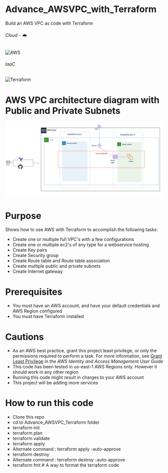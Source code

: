 # Advance_AWSVPC_with_Terraform
Build an AWS VPC as code with Terraform

###### Cloud - :cloud:
![AWS](https://img.shields.io/badge/-AWS-000000?style=flat&logo=Amazon%20AWS&logoColor=FF9900)

###### IaaC
![Terraform](https://img.shields.io/badge/-Terraform-000000?style=flat&logo=Terraform)

# AWS VPC architecture diagram with Public and Private Subnets
![alt text](https://github.com/ValAug/Advance_AWSVPC_Terraform/blob/master/vpc_diagram.png)

# Purpose
Shows how to use AWS with Terraform to accomplish the following tasks:

* Create one or multiple full VPC's with a few configurations
* Create one or multiple ec2's of any type for a webservice hosting
* Create Key pairs
* Create Security group
* Create Route table and Route table association
* Create multiple public and private subnets
* Create Internet gateway

# Prerequisites
* You must have an AWS account, and have your default credentials and AWS Region
  configured
* You must have Terraform installed

# Cautions
* As an AWS best practice, grant this project least privilege, or only the 
  permissions required to perform a task. For more information, see 
  [Grant Least Privilege](https://docs.aws.amazon.com/IAM/latest/UserGuide/best-practices.html#grant-least-privilege) 
  in the *AWS Identity and Access Management 
  User Guide*
* This code has been tested in us-east-1 AWS Regions only. However it should work in any other region
* Running this code might result in charges to your AWS account
* This project will be adding more services

# How to run this code
* Clone this repo
* cd to Advance_AWSVPC_Terraform folder
* terraform init
* terraform plan
* terraform validate
* terraform apply
* Alternate command : terraform apply -auto-approve
* terraform destroy
* Alternate command : terraform destroy -auto-approve
* terraform fmt # A way to format the terraform code
